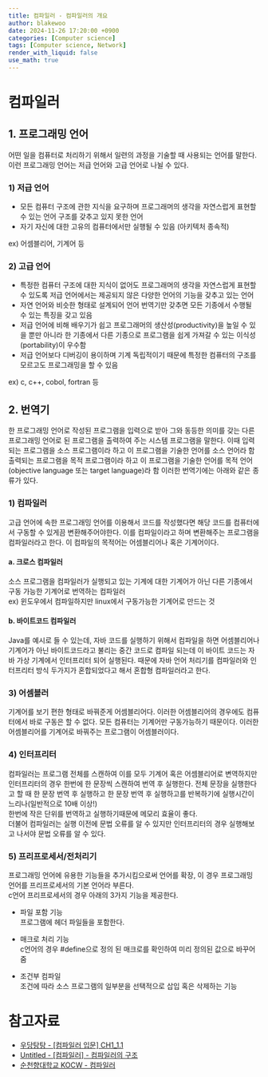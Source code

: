```yaml
---
title: 컴파일러 - 컴파일러의 개요
author: blakewoo
date: 2024-11-26 17:20:00 +0900
categories: [Computer science]
tags: [Computer science, Network] 
render_with_liquid: false
use_math: true
---
```


# 컴파일러
## 1. 프로그래밍 언어
어떤 일을 컴퓨터로 처리하기 위해서 일련의 과정을 기술할 때 사용되는 언어를 말한다.   
이런 프로그래밍 언어는 저급 언어와 고급 언어로 나뉠 수 있다.

### 1) 저급 언어
- 모든 컴퓨터 구조에 관한 지식을 요구하며 프로그래머의 생각을 자연스럽게 표현할 수 있는 언어 구조를 갖추고 있지 못한 언어
- 자기 자신에 대한 고유의 컴퓨터에서만 실행될 수 있음 (아키텍처 종속적)

ex) 어셈블리어, 기계어 등

### 2) 고급 언어
- 특정한 컴퓨터 구조에 대한 지식이 없어도 프로그래머의 생각을 자연스럽게 표현할 수 있도록 저급 언어에서는 제공되지 않은 다양한 언어의 기능을 갖추고 있는 언어
- 자연 언어와 비슷한 형태로 설계되어 언어 번역기만 갖추면 모든 기종에서 수행될 수 있는 특징을 갖고 있음
- 저급 언어에 비해 배우기가 쉽고 프로그래머의 생산성(productivity)을 높일 수 있을 뿐만 아니라 한 기종에서 다른 기종으로 프로그램을 쉽게 가져갈 수 있는 이식성(portability)이 우수함
- 저급 언어보다 디버깅이 용이하며 기계 독립적이기 때문에 특정한 컴퓨터의 구조를 모르고도 프로그래밍을 할 수 있음

ex) c, c++, cobol, fortran 등

## 2. 번역기
한 프로그래밍 언어로 작성된 프로그램을 입력으로 받아 그와 동등한 의미를 갖는 다른 프로그래밍 언어로 된 프로그램을 출력하여 주는 시스템 프로그램을 말한다.
이때 입력되는 프로그램을 소스 프로그램이라 하고 이 프로그램을 기술한 언어를 소스 언어라 함
출력되는 프로그램을 목적 프로그램이라 하고 이 프로그램을 기술한 언어를 목적 언어(objective language 또는 target language)라 함
이러한 번역기에는 아래와 같은 종류가 있다.

### 1) 컴파일러
고급 언어에 속한 프로그래밍 언어를 이용해서 코드를 작성했다면
해당 코드를 컴퓨터에서 구동할 수 있게끔 변환해주어야한다.
이를 컴파일이라고 하며 변환해주는 프로그램을 컴파일러라고 한다.
이 컴파일의 목적어는 어셈블리어나 혹은 기계어이다.

#### a. 크로스 컴파일러
소스 프로그램을 컴파일러가 실행되고 있는 기계에 대한 기계어가 아닌 다른 기종에서 구동 가능한
기계어로 번역하는 컴파일러   
ex) 윈도우에서 컴파일하지만 linux에서 구동가능한 기계어로 만드는 것

#### b. 바이트코드 컴파일러
Java를 예시로 들 수 있는데, 자바 코드를 실행하기 위해서 컴파일을 하면
어셈블리어나 기계어가 아닌 바이트코드라고 불리는 중간 코드로 컴파일 되는데 이 바이트 코드는
자바 가상 기계에서 인터프리터 되어 실행된다. 때문에 자바 언어 처리기를 컴파일러와 인터프리터 방식 두가지가
혼합되었다고 해서 혼합형 컴파일러라고 한다.

### 3) 어셈블러
기계어를 보기 편한 형태로 바꿔준게 어셈블리어다. 이러한 어셈블리어의 경우에도 컴퓨터에서 바로 구동은 할 수 없다.
모든 컴퓨터는 기계어만 구동가능하기 때문이다. 이러한 어셈블리어를 기계어로 바꿔주는 프로그램이 어셈블러이다.

### 4) 인터프리터
컴파일러는 프로그램 전체를 스캔하여 이를 모두 기계어 혹은 어셈블리어로 변역하지만 인터프리터의 경우
한번에 한 문장씩 스캔하여 번역 후 실행한다.
전체 문장을 실행한다고 할 때 한 문장 번역 후 실행하고 한 문장 번역 후 실행하고를 반복하기에 실행시간이 느리나(일반적으로 10배 이상!)   
한번에 작은 단위를 번역하고 실행하기때문에 메모리 효율이 좋다.   
더불어 컴파일러는 실행 이전에 문법 오류를 알 수 있지만 인터프리터의 경우 실행해보고 나서야 문법 오류를 알 수 있다.

### 5) 프리프로세서/전처리기
프로그래밍 언어에 유용한 기능들을 추가시킴으로써 언어를 확장, 이 경우 프로그래밍 언어를 프리프로세서의 기본 언어라 부른다.      
c언어 프리프로세서의 경우 아래의 3가지 기능을 제공한다.

- 파일 포함 기능   
  프로그램에 헤더 파일들을 포함한다.


- 매크로 처리 기능   
  c언어의 경우 \#define으로 정의 된 매크로를 확인하여 미리 정의된 값으로 바꾸어줌


- 조건부 컴파일   
  조건에 따라 소스 프로그램의 일부분을 선택적으로 삽입 혹은 삭제하는 기능



# 참고자료
- [우당탕탕 - [컴파일러 입문] CH1_1.1](https://velog.io/@yeonheedong/%EC%BB%B4%ED%8C%8C%EC%9D%BC%EB%9F%AC-%EC%9E%85%EB%AC%B8-CH1.-%EC%BB%B4%ED%8C%8C%EC%9D%BC%EB%9F%AC-%EA%B0%9C%EB%A1%A0)
- [Untitled - [컴파일러] - 컴파일러의 구조](https://untitledtblog.tistory.com/9)
- [순천향대학교 KOCW - 컴파일러](http://www.kocw.net/home/cview.do?cid=483c036ed189cda6&ar=link_openapi)
